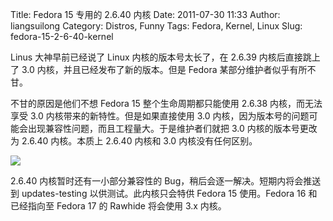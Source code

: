 Title: Fedora 15 专用的 2.6.40 内核
Date: 2011-07-30 11:33
Author: liangsuilong
Category: Distros, Funny
Tags: Fedora, Kernel, Linux
Slug: fedora-15-2-6-40-kernel

Linus 大神早前已经说了 Linux 内核的版本号太长了，在 2.6.39
内核后直接跳上了 3.0 内核，并且已经发布了新的版本。但是 Fedora
某部分维护者似乎有所不甘。

不甘的原因是他们不想 Fedora 15 整个生命周期都只能使用 2.6.38
内核，而无法享受 3.0 内核带来的新特性。但是如果直接使用 3.0
内核，因为版本号的问题可能会出现兼容性问题，而且工程量大。于是维护者们就把
3.0 内核的版本号更改为 2.6.40 内核。本质上 2.6.40 内核和 3.0
内核没有任何区别。

[![](http://linuxtoy.org/img/2011/07/linux-2640.png)](http://linuxtoy.org/img/2011/07/linux-2640.png)

2.6.40 内核暂时还有一小部分兼容性的
Bug，稍后会逐一解决。短期内将会推送到 updates-testing
以供测试。此内核只会特供 Fedora 15 使用。Fedora 16 和已经指向至 Fedora
17 的 Rawhide 将会使用 3.x 内核。
